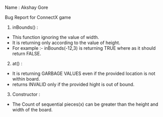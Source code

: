 Name : Akshay Gore

Bug Report for ConnectX game

1.  inBounds() :

   - This function ignoring the value of width.
   - It is returning only according to the value of height.
   - For example :- inBounds(-12,3) is returning TRUE where as it should return FALSE.

 2. at() :

   - It is returning GARBAGE VALUES even if the provided location is not within board.
   - returns INVALID only if the provided hight is out of bound.

 3. Constructor :

   - The Count of sequential pieces(x) can be greater than the height and width of the board.
